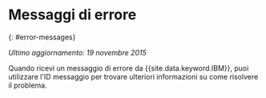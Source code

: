 
# Messaggi di errore
{: #error-messages}

*Ultimo aggiornamento: 19 novembre 2015*

Quando ricevi un messaggio di errore da {{site.data.keyword.IBM}},
puoi utilizzare l'ID messaggio per trovare ulteriori informazioni su come risolvere
il problema. 

